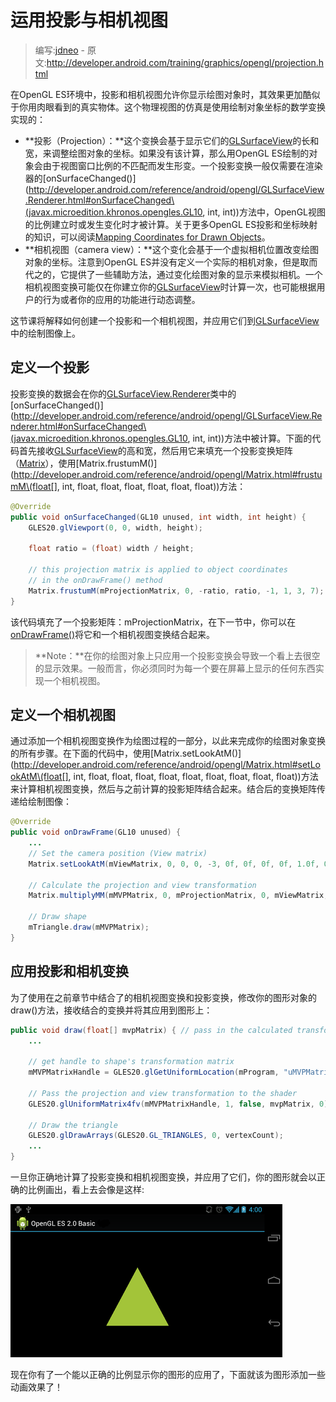 # 运用投影与相机视图

> 编写:[jdneo](https://github.com/jdneo) - 原文:<http://developer.android.com/training/graphics/opengl/projection.html>

在OpenGL ES环境中，投影和相机视图允许你显示绘图对象时，其效果更加酷似于你用肉眼看到的真实物体。这个物理视图的仿真是使用绘制对象坐标的数学变换实现的：
* **投影（Projection）：**这个变换会基于显示它们的[GLSurfaceView](http://developer.android.com/reference/android/opengl/GLSurfaceView.html)的长和宽，来调整绘图对象的坐标。如果没有该计算，那么用OpenGL ES绘制的对象会由于视图窗口比例的不匹配而发生形变。一个投影变换一般仅需要在渲染器的[onSurfaceChanged()](http://developer.android.com/reference/android/opengl/GLSurfaceView.Renderer.html#onSurfaceChanged\(javax.microedition.khronos.opengles.GL10, int, int\))方法中，OpenGL视图的比例建立时或发生变化时才被计算。关于更多OpenGL ES投影和坐标映射的知识，可以阅读[Mapping Coordinates for Drawn Objects](http://developer.android.com/guide/topics/graphics/opengl.html#coordinate-mapping)。
* **相机视图（camera view）：**这个变化会基于一个虚拟相机位置改变绘图对象的坐标。注意到OpenGL ES并没有定义一个实际的相机对象，但是取而代之的，它提供了一些辅助方法，通过变化绘图对象的显示来模拟相机。一个相机视图变换可能仅在你建立你的[GLSurfaceView](http://developer.android.com/reference/android/opengl/GLSurfaceView.html)时计算一次，也可能根据用户的行为或者你的应用的功能进行动态调整。

这节课将解释如何创建一个投影和一个相机视图，并应用它们到[GLSurfaceView](http://developer.android.com/reference/android/opengl/GLSurfaceView.html)中的绘制图像上。

## 定义一个投影

投影变换的数据会在你的[GLSurfaceView.Renderer](http://developer.android.com/reference/android/opengl/GLSurfaceView.Renderer.html)类中的[onSurfaceChanged()](http://developer.android.com/reference/android/opengl/GLSurfaceView.Renderer.html#onSurfaceChanged\(javax.microedition.khronos.opengles.GL10, int, int\))方法中被计算。下面的代码首先接收[GLSurfaceView](http://developer.android.com/reference/android/opengl/GLSurfaceView.html)的高和宽，然后用它来填充一个投影变换矩阵（[Matrix](http://developer.android.com/reference/android/opengl/Matrix.html)），使用[Matrix.frustumM()](http://developer.android.com/reference/android/opengl/Matrix.html#frustumM\(float[], int, float, float, float, float, float, float\))方法：

```java
@Override
public void onSurfaceChanged(GL10 unused, int width, int height) {
    GLES20.glViewport(0, 0, width, height);

    float ratio = (float) width / height;

    // this projection matrix is applied to object coordinates
    // in the onDrawFrame() method
    Matrix.frustumM(mProjectionMatrix, 0, -ratio, ratio, -1, 1, 3, 7);
}
```

该代码填充了一个投影矩阵：mProjectionMatrix，在下一节中，你可以在[onDrawFrame()](http://developer.android.com/reference/android/opengl/GLSurfaceView.Renderer.html#onDrawFrame\(javax.microedition.khronos.opengles.GL10\))将它和一个相机视图变换结合起来。

> **Note：**在你的绘图对象上只应用一个投影变换会导致一个看上去很空的显示效果。一般而言，你必须同时为每一个要在屏幕上显示的任何东西实现一个相机视图。

## 定义一个相机视图

通过添加一个相机视图变换作为绘图过程的一部分，以此来完成你的绘图对象变换的所有步骤。在下面的代码中，使用[Matrix.setLookAtM()](http://developer.android.com/reference/android/opengl/Matrix.html#setLookAtM\(float[], int, float, float, float, float, float, float, float, float, float\))方法来计算相机视图变换，然后与之前计算的投影矩阵结合起来。结合后的变换矩阵传递给绘制图像：

```java
@Override
public void onDrawFrame(GL10 unused) {
    ...
    // Set the camera position (View matrix)
    Matrix.setLookAtM(mViewMatrix, 0, 0, 0, -3, 0f, 0f, 0f, 0f, 1.0f, 0.0f);

    // Calculate the projection and view transformation
    Matrix.multiplyMM(mMVPMatrix, 0, mProjectionMatrix, 0, mViewMatrix, 0);

    // Draw shape
    mTriangle.draw(mMVPMatrix);
}
```

## 应用投影和相机变换

为了使用在之前章节中结合了的相机视图变换和投影变换，修改你的图形对象的draw()方法，接收结合的变换并将其应用到图形上：

```java
public void draw(float[] mvpMatrix) { // pass in the calculated transformation matrix
    ...

    // get handle to shape's transformation matrix
    mMVPMatrixHandle = GLES20.glGetUniformLocation(mProgram, "uMVPMatrix");

    // Pass the projection and view transformation to the shader
    GLES20.glUniformMatrix4fv(mMVPMatrixHandle, 1, false, mvpMatrix, 0);

    // Draw the triangle
    GLES20.glDrawArrays(GLES20.GL_TRIANGLES, 0, vertexCount);
    ...
}
```

一旦你正确地计算了投影变换和相机视图变换，并应用了它们，你的图形就会以正确的比例画出，看上去会像是这样:

![ogl-triangle-projected](ogl-triangle-projected.png "应用了投影变换和相机视图变换的三角形")

现在你有了一个能以正确的比例显示你的图形的应用了，下面就该为图形添加一些动画效果了！
